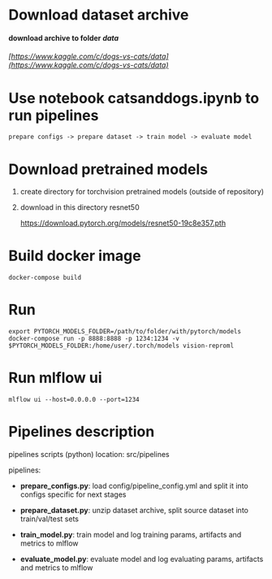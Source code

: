 
# Download dataset archive

#### download archive to folder _data_

   ###### [https://www.kaggle.com/c/dogs-vs-cats/data](https://www.kaggle.com/c/dogs-vs-cats/data)
    

# Use notebook catsanddogs.ipynb to run pipelines

    prepare configs -> prepare dataset -> train model -> evaluate model


# Download pretrained models

1. create directory for torchvision pretrained models (outside of repository)

2. download in this directory resnet50


    https://download.pytorch.org/models/resnet50-19c8e357.pth


# Build docker image

    docker-compose build
    
# Run
    
    export PYTORCH_MODELS_FOLDER=/path/to/folder/with/pytorch/models
    docker-compose run -p 8888:8888 -p 1234:1234 -v $PYTORCH_MODELS_FOLDER:/home/user/.torch/models vision-reproml


# Run mlflow ui

    mlflow ui --host=0.0.0.0 --port=1234
    
    
# Pipelines description

pipelines scripts (python) location: src/pipelines

pipelines:

* __prepare_configs.py__: load config/pipeline_config.yml and split it into configs specific for next stages

* __prepare_dataset.py__: unzip dataset archive, split source dataset into train/val/test sets

* __train_model.py__: train model and log training params, artifacts and metrics to mlflow 

* __evaluate_model.py__: evaluate model and log evaluating params, artifacts and metrics to mlflow